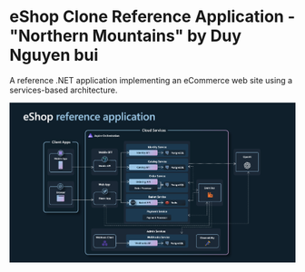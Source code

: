 # eShop Clone Reference Application - "Northern Mountains" by Duy Nguyen bui

A reference .NET application implementing an eCommerce web site using a services-based architecture.

![eShop Reference Application architecture diagram](img/eshop_architecture.png)
